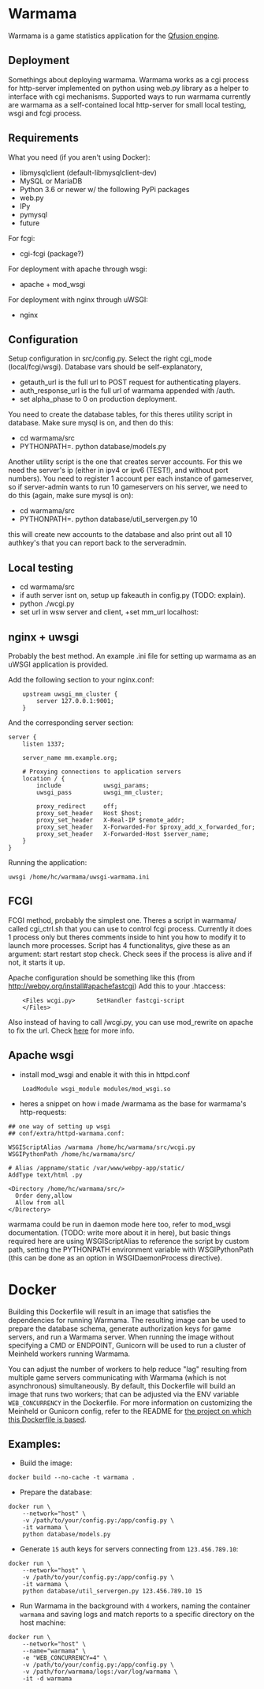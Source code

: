 # Warmama

Warmama is a game statistics application for the [Qfusion engine](http://qfusion.net).

## Deployment

Somethings about deploying warmama. Warmama works as a cgi process for http-server implemented on python
using web.py library as a helper to interface with cgi mechanisms.
Supported ways to run warmama currently are warmama as a self-contained local http-server for
small local testing, wsgi and fcgi process.

## Requirements

What you need (if you aren't using Docker):
- libmysqlclient (default-libmysqlclient-dev)
- MySQL or MariaDB
- Python 3.6 or newer w/ the following PyPi packages
- web.py
- IPy
- pymysql
- future

For fcgi:
- cgi-fcgi (package?)

For deployment with apache through wsgi:
- apache + mod_wsgi

For deployment with nginx through uWSGI:
- nginx

## Configuration

Setup configuration in src/config.py. Select the right cgi_mode (local/fcgi/wsgi).
Database vars should be self-explanatory,

- getauth_url is the full url to POST request for authenticating players.
- auth_response_url is the full url of warmama appended with /auth.
- set alpha_phase to 0 on production deployment.

You need to create the database tables, for this theres utility script in database.
Make sure mysql is on, and then do this:
- cd warmama/src
- PYTHONPATH=. python database/models.py

Another utility script is the one that creates server accounts. For this we need the server's
ip (either in ipv4 or ipv6 (TEST!), and without port numbers). You need to register 1 account
per each instance of gameserver, so if server-admin wants to run 10 gameservers on his server,
we need to do this (again, make sure mysql is on):
- cd warmama/src
- PYTHONPATH=. python database/util_servergen.py <ip> <email> 10

this will create new accounts to the database and also print out all 10 authkey's that you can
report back to the serveradmin.

## Local testing

- cd warmama/src
- if auth server isnt on, setup up fakeauth in config.py (TODO: explain).
- python ./wcgi.py <port>
- set url in wsw server and client, +set mm_url localhost:<port>

## nginx + uwsgi

Probably the best method. An example .ini file for setting up warmama as an uWSGI application is provided.

Add the following section to your nginx.conf:

```
	upstream uwsgi_mm_cluster {
		server 127.0.0.1:9001;
	}
```

And the corresponding server section:

```
server {
    listen 1337;

    server_name mm.example.org;

    # Proxying connections to application servers
    location / {
        include            uwsgi_params;
        uwsgi_pass         uwsgi_mm_cluster;

        proxy_redirect     off;
        proxy_set_header   Host $host;
        proxy_set_header   X-Real-IP $remote_addr;
        proxy_set_header   X-Forwarded-For $proxy_add_x_forwarded_for;
        proxy_set_header   X-Forwarded-Host $server_name;
    }
}
```

Running the application:
```
uwsgi /home/hc/warmama/uwsgi-warmama.ini
```

## FCGI

FCGI method, probably the simplest one. Theres a script in warmama/ called cgi_ctrl.sh that you can
use to control fcgi process. Currently it does 1 process only but theres comments inside to hint you how
to modify it to launch more processes. Script has 4 functionalitys, give these as an argument:
start restart stop check.
Check sees if the process is alive and if not, it starts it up.

Apache configuration should be something like this (from http://webpy.org/install#apachefastcgi)
Add this to your .htaccess:

```	
	<Files wcgi.py>      SetHandler fastcgi-script
	</Files>
```

Also instead of having to call <url>/wcgi.py, you can use mod_rewrite on apache to fix the url.
Check [here](http://webpy.org/install#apachemodrewrite) for more info.

## Apache wsgi

- install mod_wsgi and enable it with this in httpd.conf

```	
	LoadModule wsgi_module modules/mod_wsgi.so
```	

- heres a snippet on how i made <hostname>/warmama as the base for warmama's http-requests:

```
## one way of setting up wsgi
## conf/extra/httpd-warmama.conf:

WSGIScriptAlias /warmama /home/hc/warmama/src/wcgi.py
WSGIPythonPath /home/hc/warmama/src/

# Alias /appname/static /var/www/webpy-app/static/
AddType text/html .py

<Directory /home/hc/warmama/src/>
  Order deny,allow
  Allow from all
</Directory>
```

warmama could be run in daemon mode here too, refer to mod_wsgi documentation. (TODO: write more about
it in here), but basic things required here are using WSGIScriptAlias to reference the script by custom path,
setting the PYTHONPATH environment variable with WSGIPythonPath (this can be done as an option
in WSGIDaemonProcess directive). 

# Docker

Building this Dockerfile will result in an image that satisfies the dependencies for running Warmama. The resulting image can be used to prepare the database schema, generate authorization keys for game servers, and run a Warmama server. When running the image without specifying a CMD or ENDPOINT, Gunicorn will be used to run a cluster of Meinheld workers running Warmama.

You can adjust the number of workers to help reduce "lag" resulting from multiple game servers communicating with Warmama (which is not asynchronous) simultaneously. By default, this Dockerfile will build an image that runs two workers; that can be adjusted via the ENV variable `WEB_CONCURRENCY` in the Dockerfile. For more information on customizing the Meinheld or Gunicorn config, refer to the README for [the project on which this Dockerfile is based](https://github.com/tiangolo/meinheld-gunicorn-docker).

## Examples:

- Build the image:
```
docker build --no-cache -t warmama .
```

- Prepare the database:
```
docker run \
    --network="host" \
    -v /path/to/your/config.py:/app/config.py \
    -it warmama \
    python database/models.py
```

- Generate `15` auth keys for servers connecting from `123.456.789.10`:
```
docker run \
    --network="host" \
    -v /path/to/your/config.py:/app/config.py \
    -it warmama \
    python database/util_servergen.py 123.456.789.10 15
```

- Run Warmama in the background with `4` workers, naming the container `warmama` and saving logs and match reports to a specific directory on the host machine:
```
docker run \
    --network="host" \
    --name="warmama" \
    -e "WEB_CONCURRENCY=4" \
    -v /path/to/your/config.py:/app/config.py \
    -v /path/for/warmama/logs:/var/log/warmama \
    -it -d warmama
```
